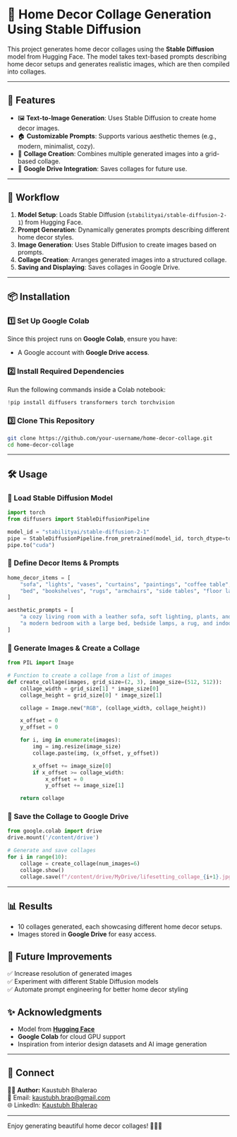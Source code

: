 
# 🏡 Home Decor Collage Generation Using Stable Diffusion

This project generates home decor collages using the **Stable Diffusion** model from Hugging Face. The model takes text-based prompts describing home decor setups and generates realistic images, which are then compiled into collages.

---

## 🚀 Features
- 🖼 **Text-to-Image Generation**: Uses Stable Diffusion to create home decor images.
- 🏠 **Customizable Prompts**: Supports various aesthetic themes (e.g., modern, minimalist, cozy).
- 🎨 **Collage Creation**: Combines multiple generated images into a grid-based collage.
- 💾 **Google Drive Integration**: Saves collages for future use.

---

## 📌 Workflow
1. **Model Setup**: Loads Stable Diffusion (`stabilityai/stable-diffusion-2-1`) from Hugging Face.
2. **Prompt Generation**: Dynamically generates prompts describing different home decor styles.
3. **Image Generation**: Uses Stable Diffusion to create images based on prompts.
4. **Collage Creation**: Arranges generated images into a structured collage.
5. **Saving and Displaying**: Saves collages in Google Drive.

---

## 📦 Installation

### 1️⃣ Set Up Google Colab
Since this project runs on **Google Colab**, ensure you have:
- A Google account with **Google Drive access**.

### 2️⃣ Install Required Dependencies
Run the following commands inside a Colab notebook:

```python
!pip install diffusers transformers torch torchvision
```

### 3️⃣ Clone This Repository
```sh
git clone https://github.com/your-username/home-decor-collage.git
cd home-decor-collage
```

---

## 🛠 Usage

### 🌟 Load Stable Diffusion Model
```python
import torch
from diffusers import StableDiffusionPipeline

model_id = "stabilityai/stable-diffusion-2-1"
pipe = StableDiffusionPipeline.from_pretrained(model_id, torch_dtype=torch.float16)
pipe.to("cuda")
```

### 📝 Define Decor Items & Prompts
```python
home_decor_items = [
    "sofa", "lights", "vases", "curtains", "paintings", "coffee table", 
    "bed", "bookshelves", "rugs", "armchairs", "side tables", "floor lamps"
]

aesthetic_prompts = [
    "a cozy living room with a leather sofa, soft lighting, plants, and a coffee table",
    "a modern bedroom with a large bed, bedside lamps, a rug, and indoor plants"
]
```

### 🎨 Generate Images & Create a Collage
```python
from PIL import Image

# Function to create a collage from a list of images
def create_collage(images, grid_size=(2, 3), image_size=(512, 512)):
    collage_width = grid_size[1] * image_size[0]
    collage_height = grid_size[0] * image_size[1]

    collage = Image.new("RGB", (collage_width, collage_height))

    x_offset = 0
    y_offset = 0

    for i, img in enumerate(images):
        img = img.resize(image_size)
        collage.paste(img, (x_offset, y_offset))

        x_offset += image_size[0]
        if x_offset >= collage_width:
            x_offset = 0
            y_offset += image_size[1]

    return collage
```

### 💾 Save the Collage to Google Drive
```python
from google.colab import drive
drive.mount('/content/drive')

# Generate and save collages
for i in range(10):
    collage = create_collage(num_images=6)
    collage.show()
    collage.save(f"/content/drive/MyDrive/lifesetting_collage_{i+1}.jpg")
```

---

## 📊 Results
- 10 collages generated, each showcasing different home decor setups.
- Images stored in **Google Drive** for easy access.

## 📌 Future Improvements
✅ Increase resolution of generated images  
✅ Experiment with different Stable Diffusion models  
✅ Automate prompt engineering for better home decor styling  



## ✨ Acknowledgments
- Model from **[Hugging Face](https://huggingface.co/stabilityai/stable-diffusion-2-1)**
- **Google Colab** for cloud GPU support  
- Inspiration from interior design datasets and AI image generation

---

## 🔗 Connect
👨‍💻 **Author:** Kaustubh Bhalerao  
📧 Email: [kaustubh.brao@gmail.com](mailto:kaustubh.brao@gmail.com)  
🌐 LinkedIn: [Kaustubh Bhalerao](https://www.linkedin.com/in/kaustubh-bhalerao-566a07258)  

---

Enjoy generating beautiful home decor collages! 🎨🏡✨
